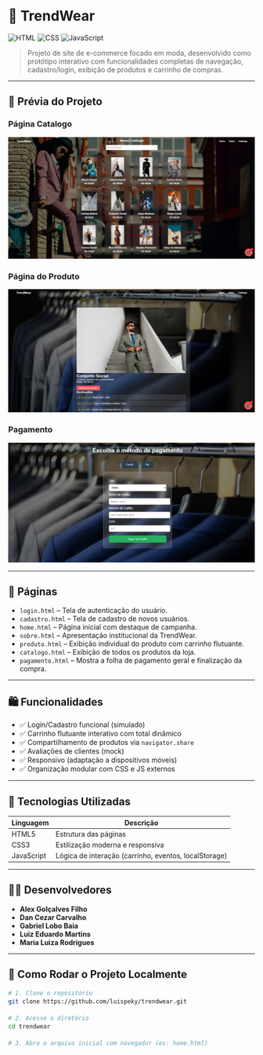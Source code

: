 # 🧥 TrendWear

![HTML](https://img.shields.io/badge/feito%20com-HTML5-orange)
![CSS](https://img.shields.io/badge/estilo-CSS3-blue)
![JavaScript](https://img.shields.io/badge/lógica-JavaScript-yellowgreen)

> Projeto de site de e-commerce focado em moda, desenvolvido como protótipo interativo com funcionalidades completas de navegação, cadastro/login, exibição de produtos e carrinho de compras.

---

## 📸 Prévia do Projeto

###  Página Catalogo
![Catalogo Page](./assets/tela_site.png)

###  Página do Produto
![produto Page](./assets/tela_produto.png)

###  Pagamento
![pagamento Page](./assets/pagamento.png)

---

## 🔗 Páginas

- `login.html` – Tela de autenticação do usuário.
- `cadastro.html` – Tela de cadastro de novos usuários.
- `home.html` – Página inicial com destaque de campanha.
- `sobre.html` – Apresentação institucional da TrendWear.
- `produto.html` – Exibição individual do produto com carrinho flutuante.
- `catalogo.html` – Exibição de todos os produtos da loja.
- `pagamento.html` – Mostra a folha de pagamento geral e finalização da compra.

---

## 🛍️ Funcionalidades

- ✅ Login/Cadastro funcional (simulado)
- ✅ Carrinho flutuante interativo com total dinâmico
- ✅ Compartilhamento de produtos via `navigator.share`
- ✅ Avaliações de clientes (mock)
- ✅ Responsivo (adaptação a dispositivos móveis)
- ✅ Organização modular com CSS e JS externos

---

## 💼 Tecnologias Utilizadas

| Linguagem | Descrição |
|----------|-----------|
| HTML5    | Estrutura das páginas |
| CSS3     | Estilização moderna e responsiva |
| JavaScript | Lógica de interação (carrinho, eventos, localStorage) |

---

## 🧑‍💻 Desenvolvedores

- **Alex Golçalves Filho**
- **Dan Cezar Carvalho**
- **Gabriel Lobo Baia**
- **Luiz Eduardo Martins**
- **Maria Luiza Rodrigues**

---

## 🚀 Como Rodar o Projeto Localmente

```bash
# 1. Clone o repositório
git clone https://github.com/luispeky/trendwear.git

# 2. Acesse o diretório
cd trendwear

# 3. Abra o arquivo inicial com navegador (ex: home.html)
